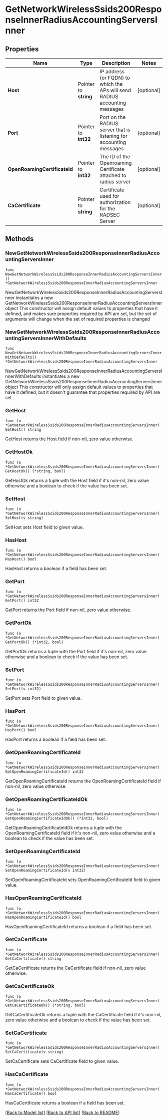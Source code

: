 # GetNetworkWirelessSsids200ResponseInnerRadiusAccountingServersInner

## Properties

Name | Type | Description | Notes
------------ | ------------- | ------------- | -------------
**Host** | Pointer to **string** | IP address (or FQDN) to which the APs will send RADIUS accounting messages | [optional] 
**Port** | Pointer to **int32** | Port on the RADIUS server that is listening for accounting messages | [optional] 
**OpenRoamingCertificateId** | Pointer to **int32** | The ID of the Openroaming Certificate attached to radius server | [optional] 
**CaCertificate** | Pointer to **string** | Certificate used for authorization for the RADSEC Server | [optional] 

## Methods

### NewGetNetworkWirelessSsids200ResponseInnerRadiusAccountingServersInner

`func NewGetNetworkWirelessSsids200ResponseInnerRadiusAccountingServersInner() *GetNetworkWirelessSsids200ResponseInnerRadiusAccountingServersInner`

NewGetNetworkWirelessSsids200ResponseInnerRadiusAccountingServersInner instantiates a new GetNetworkWirelessSsids200ResponseInnerRadiusAccountingServersInner object
This constructor will assign default values to properties that have it defined,
and makes sure properties required by API are set, but the set of arguments
will change when the set of required properties is changed

### NewGetNetworkWirelessSsids200ResponseInnerRadiusAccountingServersInnerWithDefaults

`func NewGetNetworkWirelessSsids200ResponseInnerRadiusAccountingServersInnerWithDefaults() *GetNetworkWirelessSsids200ResponseInnerRadiusAccountingServersInner`

NewGetNetworkWirelessSsids200ResponseInnerRadiusAccountingServersInnerWithDefaults instantiates a new GetNetworkWirelessSsids200ResponseInnerRadiusAccountingServersInner object
This constructor will only assign default values to properties that have it defined,
but it doesn't guarantee that properties required by API are set

### GetHost

`func (o *GetNetworkWirelessSsids200ResponseInnerRadiusAccountingServersInner) GetHost() string`

GetHost returns the Host field if non-nil, zero value otherwise.

### GetHostOk

`func (o *GetNetworkWirelessSsids200ResponseInnerRadiusAccountingServersInner) GetHostOk() (*string, bool)`

GetHostOk returns a tuple with the Host field if it's non-nil, zero value otherwise
and a boolean to check if the value has been set.

### SetHost

`func (o *GetNetworkWirelessSsids200ResponseInnerRadiusAccountingServersInner) SetHost(v string)`

SetHost sets Host field to given value.

### HasHost

`func (o *GetNetworkWirelessSsids200ResponseInnerRadiusAccountingServersInner) HasHost() bool`

HasHost returns a boolean if a field has been set.

### GetPort

`func (o *GetNetworkWirelessSsids200ResponseInnerRadiusAccountingServersInner) GetPort() int32`

GetPort returns the Port field if non-nil, zero value otherwise.

### GetPortOk

`func (o *GetNetworkWirelessSsids200ResponseInnerRadiusAccountingServersInner) GetPortOk() (*int32, bool)`

GetPortOk returns a tuple with the Port field if it's non-nil, zero value otherwise
and a boolean to check if the value has been set.

### SetPort

`func (o *GetNetworkWirelessSsids200ResponseInnerRadiusAccountingServersInner) SetPort(v int32)`

SetPort sets Port field to given value.

### HasPort

`func (o *GetNetworkWirelessSsids200ResponseInnerRadiusAccountingServersInner) HasPort() bool`

HasPort returns a boolean if a field has been set.

### GetOpenRoamingCertificateId

`func (o *GetNetworkWirelessSsids200ResponseInnerRadiusAccountingServersInner) GetOpenRoamingCertificateId() int32`

GetOpenRoamingCertificateId returns the OpenRoamingCertificateId field if non-nil, zero value otherwise.

### GetOpenRoamingCertificateIdOk

`func (o *GetNetworkWirelessSsids200ResponseInnerRadiusAccountingServersInner) GetOpenRoamingCertificateIdOk() (*int32, bool)`

GetOpenRoamingCertificateIdOk returns a tuple with the OpenRoamingCertificateId field if it's non-nil, zero value otherwise
and a boolean to check if the value has been set.

### SetOpenRoamingCertificateId

`func (o *GetNetworkWirelessSsids200ResponseInnerRadiusAccountingServersInner) SetOpenRoamingCertificateId(v int32)`

SetOpenRoamingCertificateId sets OpenRoamingCertificateId field to given value.

### HasOpenRoamingCertificateId

`func (o *GetNetworkWirelessSsids200ResponseInnerRadiusAccountingServersInner) HasOpenRoamingCertificateId() bool`

HasOpenRoamingCertificateId returns a boolean if a field has been set.

### GetCaCertificate

`func (o *GetNetworkWirelessSsids200ResponseInnerRadiusAccountingServersInner) GetCaCertificate() string`

GetCaCertificate returns the CaCertificate field if non-nil, zero value otherwise.

### GetCaCertificateOk

`func (o *GetNetworkWirelessSsids200ResponseInnerRadiusAccountingServersInner) GetCaCertificateOk() (*string, bool)`

GetCaCertificateOk returns a tuple with the CaCertificate field if it's non-nil, zero value otherwise
and a boolean to check if the value has been set.

### SetCaCertificate

`func (o *GetNetworkWirelessSsids200ResponseInnerRadiusAccountingServersInner) SetCaCertificate(v string)`

SetCaCertificate sets CaCertificate field to given value.

### HasCaCertificate

`func (o *GetNetworkWirelessSsids200ResponseInnerRadiusAccountingServersInner) HasCaCertificate() bool`

HasCaCertificate returns a boolean if a field has been set.


[[Back to Model list]](../README.md#documentation-for-models) [[Back to API list]](../README.md#documentation-for-api-endpoints) [[Back to README]](../README.md)


